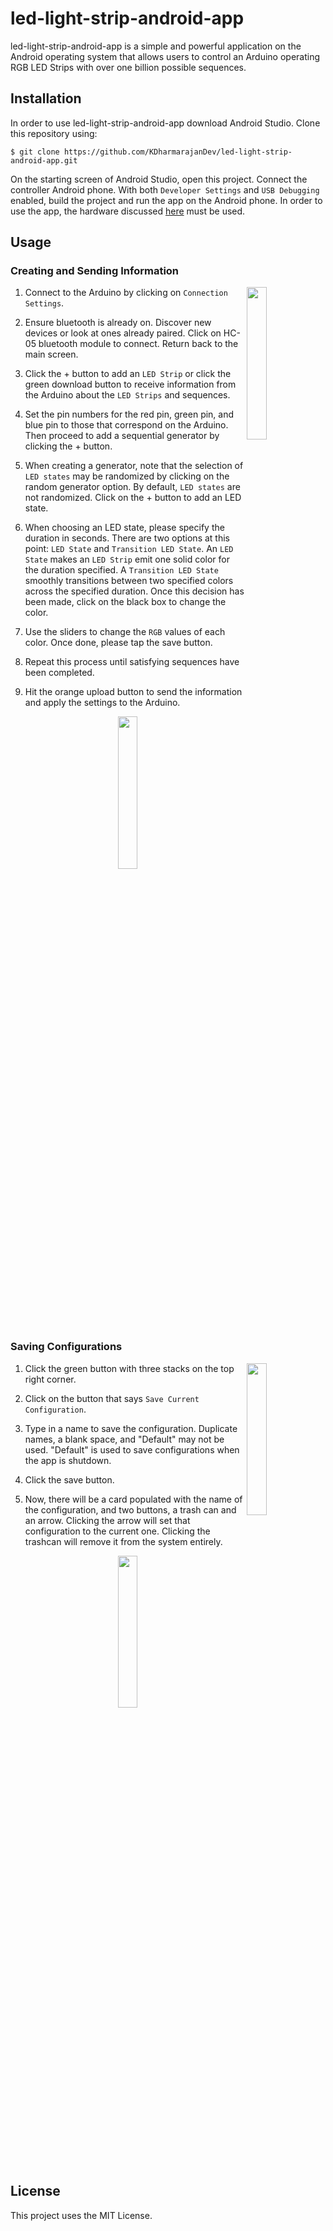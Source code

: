 # led-light-strip-android-app
led-light-strip-android-app is a simple and powerful application on the Android operating system that allows users to control an Arduino operating RGB LED Strips with over one billion possible sequences.

## Installation
In order to use led-light-strip-android-app download Android Studio. Clone this repository using:

`$ git clone https://github.com/KDharmarajanDev/led-light-strip-android-app.git`

On the starting screen of Android Studio, open this project. Connect the controller Android phone. With both `Developer Settings` and `USB Debugging` enabled, build the project and run the app on the Android phone. In order to use the app, the hardware discussed [here](https://github.com/KDharmarajanDev/led-light-strip-scheduler) must be used.

## Usage

### Creating and Sending Information
<div>
  <img src="https://user-images.githubusercontent.com/52500655/87620717-21c2c380-c6d4-11ea-8efe-0a2b1b0b3bf1.png" width="25%" height="25%" align="right">
</div>

1. Connect to the Arduino by clicking on `Connection Settings`.

2. Ensure bluetooth is already on. Discover new devices or look at ones already paired. Click on HC-05 bluetooth module to connect. Return back to the main screen.

3. Click the + button to add an `LED Strip` or click the green download button to receive information from the Arduino about the `LED Strips` and sequences.

4. Set the pin numbers for the red pin, green pin, and blue pin to those that correspond on the Arduino. Then proceed to add a sequential generator by clicking the + button.

5. When creating a generator, note that the selection of `LED states` may be randomized by clicking on the random generator option. By default, `LED states` are not randomized. Click on the + button to add an LED state.

6. When choosing an LED state, please specify the duration in seconds. There are two options at this point: `LED State` and `Transition LED State`. An `LED State` makes an `LED Strip` emit one solid color for the duration specified. A `Transition LED State` smoothly transitions between two specified colors across the specified duration. Once this decision has been made, click on the black box to change the color.

7. Use the sliders to change the `RGB` values of each color. Once done, please tap the save button.

8. Repeat this process until satisfying sequences have been completed.

9. Hit the orange upload button to send the information and apply the settings to the Arduino.


<div align = "center">
  <img src="https://user-images.githubusercontent.com/52500655/87620778-4454dc80-c6d4-11ea-9fd8-f4cc04409b6e.png" width="25%" height="25%">
</div>

### Saving Configurations

<div>
  <img src="https://user-images.githubusercontent.com/52500655/90323007-1996b780-df10-11ea-858d-13b5ded1b8d1.png" width="25%" height="25%" align="right">
</div>

1. Click the green button with three stacks on the top right corner. 

2. Click on the button that says `Save Current Configuration`.

3. Type in a name to save the configuration. Duplicate names, a blank space, and "Default" may not be used. "Default" is used to save configurations when the app is shutdown. 

4. Click the save button. 

5. Now, there will be a card populated with the name of the configuration, and two buttons, a trash can and an arrow. Clicking the arrow will set that configuration to the current one. Clicking the trashcan will remove it from the system entirely. 

<div align = "center">
  <img src="https://user-images.githubusercontent.com/52500655/90323046-a8a3cf80-df10-11ea-9b54-90b3a50883a6.png" width="25%" height="25%">
</div>

## License
This project uses the MIT License.
